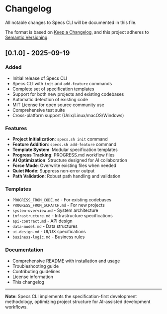 # Changelog

All notable changes to Specs CLI will be documented in this file.

The format is based on [Keep a Changelog](https://keepachangelog.com/en/1.0.0/),
and this project adheres to [Semantic Versioning](https://semver.org/spec/v2.0.0.html).

## [0.1.0] - 2025-09-19

### Added
- Initial release of Specs CLI
- Specs CLI with `init` and `add-feature` commands
- Complete set of specification templates
- Support for both new projects and existing codebases
- Automatic detection of existing code
- MIT License for open source community use
- Comprehensive test suite
- Cross-platform support (Unix/Linux/macOS/Windows)

### Features
- **Project Initialization**: `specs.sh init` command
- **Feature Addition**: `specs.sh add-feature` command
- **Template System**: Modular specification templates
- **Progress Tracking**: PROGRESS.md workflow files
- **AI Optimization**: Structure designed for AI collaboration
- **Force Mode**: Overwrite existing files when needed
- **Quiet Mode**: Suppress non-error output
- **Path Validation**: Robust path handling and validation

### Templates
- `PROGRESS_FROM_CODE.md` - For existing codebases
- `PROGRESS_FROM_SCRATCH.md` - For new projects
- `system-overview.md` - System architecture
- `infrastructure.md` - Infrastructure specifications
- `api-contract.md` - API design
- `data-model.md` - Data structures
- `ui-design.md` - UI/UX specifications
- `business-logic.md` - Business rules

### Documentation
- Comprehensive README with installation and usage
- Troubleshooting guide
- Contributing guidelines
- License information
- This changelog

---

**Note**: Specs CLI implements the specification-first development methodology,
optimizing project structure for AI-assisted development workflows.